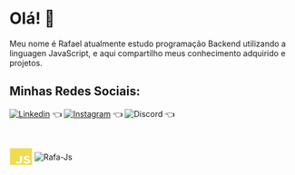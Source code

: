  # Olá!  👋

Meu nome é Rafael atualmente estudo programação Backend utilizando a linguagen JavaScript, e aqui compartilho meus conhecimento adquirido e projetos.

## Minhas Redes Sociais:

[![Linkedin](https://img.shields.io/badge/LinkedIn-0077B5?style=for-the-badge&logo=linkedin&logoColor=white])](https://www.linkedin.com/in/rafael-de-jesus-a84ab3127) 	👈  [![Instagram](https://img.shields.io/badge/Instagram-E4405F?style=for-the-badge&logo=instagram&logoColor=white)](https://www.instagram.com/rafael_ralet/) 	 👈 ![Discord](https://img.shields.io/badge/Discord-7289DA?style=for-the-badge&logo=discord&logoColor=white) 👈 

## 
<div style="display: inline_block"><br>
  <img align="center" alt="Rafa-Js" height="30" width="40" src="https://raw.githubusercontent.com/devicons/devicon/master/icons/javascript/javascript-plain.svg">
<img align="center" alt="Rafa-Js" height="30" width="40" 
 src="https://cdn.jsdelivr.net/gh/devicons/devicon/icons/nodejs/nodejs-original-wordmark.svg">


</div>




